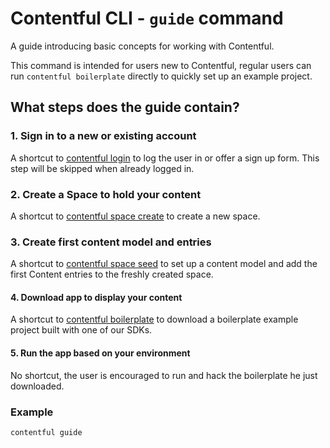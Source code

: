# Contentful CLI - `guide` command

A guide introducing basic concepts for working with Contentful.

This command is intended for users new to Contentful, regular users can run
`contentful boilerplate` directly to quickly set up an example project.

## What steps does the guide contain?

### 1. Sign in to a new or existing account

A shortcut to [contentful login](../login) to log the user in or offer a sign up
form. This step will be skipped when already logged in.

### 2. Create a Space to hold your content

A shortcut to [contentful space create](../space/create) to create a new space.

### 3. Create first content model and entries

A shortcut to [contentful space seed](../space/seed) to set up a content model
and add the first Content entries to the freshly created space.

#### 4. Download app to display your content

A shortcut to [contentful boilerplate](../boilerplate) to download a boilerplate
example project built with one of our SDKs.

#### 5. Run the app based on your environment

No shortcut, the user is encouraged to run and hack the boilerplate he just downloaded.

### Example

```sh
contentful guide
```
